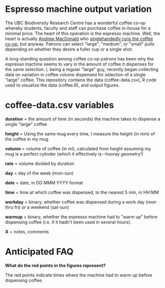 # Espresso machine output variation

The UBC Biodiversity Research Centre has a wonderful coffee co-op whereby students, faculty and staff can purchase coffee in-house for a minimal price. The heart of this operation is the espresso machine. Well, the heart is actually [Andrew MacDonald](https://github.com/aammd) who [singlehandedly runs the coffee co-op](https://github.com/aammd/CoffeeCoop), but anyway. Patrons can select "large", "medium", or "small" pulls depending on whether they desire a fuller cup or a single shot.

A long-standing question among coffee co-op patrons has been why the espresso machine seems to vary in the amount of coffee it dispenses for the same selection. I, being a regular "large" guy, recently began collecting data on variation in coffee volume dispensed for selection of a single "large" coffee. This repository contains the data (coffee-data.csv), R code used to visualize the data (coffee.R), and output figures.

# coffee-data.csv variables

**duration** = the amount of time (in seconds) the machine takes to dispense a single "large" coffee

**height** = Using the same mug every time, I measure the height (in mm) of the coffee in my mug

**volume** = volume of coffee (in ml), calculated from height assuming my mug is a perfect cylinder (which it effectively is--hooray geometry!)

**rate** = volume divided by duration

**day** = day of the week (mon-sun)	

**date** = date, in DD MMM YYYY format

**time** = time at which coffee was dispensed, to the nearest 5 min, in HH:MM

**workday** = binary, whether coffee was dispensed during a work day (mon thru fri) or a weekend (sat-sun)	

**warmup** = binary, whether the espresso machine had to "warm up" before dispensing coffee (i.e. if it hadn't been used in several hours).

**X** = notes, comments	

# Anticipated FAQ

**What do the red points in the figures represent?**

The red points indicate times where the machine had to warm up before dispensing coffee.
